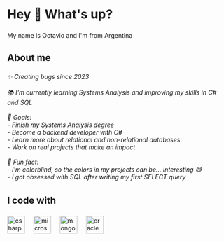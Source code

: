 <h1 align="left">Hey 👋 What's up?</h1>

###

<p align="left">My name is Octavio and I'm from Argentina</p>

###

<h2 align="left">About me</h2>

###

<h6 align="left">✨ Creating bugs since 2023<br><br>📚 I'm currently learning Systems Analysis and improving my skills in C# and SQL<br><br>🎯 Goals: <br> - Finish my Systems Analysis degree  <br> - Become a backend developer with  C#  <br> - Learn more about relational and non-relational databases  <br> - Work on real projects that make an impact  <br><br>🎲 Fun fact:<br> - I'm colorblind, so the colors in my projects can be... interesting 😅  <br> - I got obsessed with SQL after writing my first SELECT query</h6>

###

<h2 align="left">I code with</h2>

###

<div align="left">
  <img src="https://cdn.jsdelivr.net/gh/devicons/devicon/icons/csharp/csharp-original.svg" height="40" alt="csharp logo"  />
  <img width="12" />
  <img src="https://cdn.jsdelivr.net/gh/devicons/devicon/icons/microsoftsqlserver/microsoftsqlserver-plain.svg" height="40" alt="microsoftsqlserver logo"  />
  <img width="12" />
  <img src="https://cdn.jsdelivr.net/gh/devicons/devicon/icons/mongodb/mongodb-original.svg" height="40" alt="mongodb logo"  />
  <img width="12" />
  <img src="https://cdn.jsdelivr.net/gh/devicons/devicon/icons/oracle/oracle-original.svg" height="40" alt="oracle logo"  />
</div>

###
